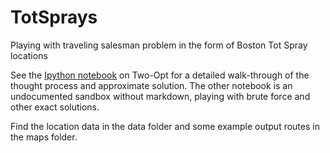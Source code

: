 # TotSprays
Playing with traveling salesman problem in the form of Boston Tot Spray locations

See the [Ipython notebook](https://github.com/mnksmith/TotSprays/blob/main/Tot_Spray_Two-Opt.ipynb) on Two-Opt for a detailed walk-through of the thought process and approximate solution. The other notebook is an undocumented sandbox without markdown, playing with brute force and other exact solutions.

Find the location data in the data folder and some example output routes in the maps folder.
